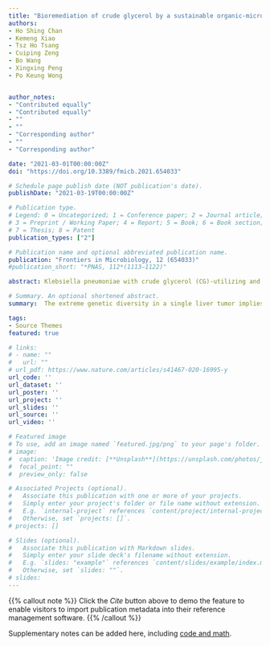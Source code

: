 ```yaml
---
title: "Bioremediation of crude glycerol by a sustainable organic-microbe hybrid system"
authors:
- Ho Shing Chan
- Kemeng Xiao
- Tsz Ho Tsang
- Cuiping Zeng
- Bo Wang
- Xingxing Peng
- Po Keung Wong


author_notes:
- "Contributed equally"
- "Contributed equally"
- ""
- ""
- "Corresponding author"
- ""
- "Corresponding author"

date: "2021-03-01T00:00:00Z"
doi: "https://doi.org/10.3389/fmicb.2021.654033"

# Schedule page publish date (NOT publication's date).
publishDate: "2021-03-19T00:00:00Z"

# Publication type.
# Legend: 0 = Uncategorized; 1 = Conference paper; 2 = Journal article;
# 3 = Preprint / Working Paper; 4 = Report; 5 = Book; 6 = Book section;
# 7 = Thesis; 8 = Patent
publication_types: ["2"]

# Publication name and optional abbreviated publication name.
publication: "Frontiers in Microbiology, 12 (654033)"
#publication_short: "*PNAS, 112*(1113–1122)"

abstract: Klebsiella pneumoniae with crude glycerol (CG)-utilizing and hydrogen (H2)-producing abilities was successfully isolated from return activated sludge from Shatin Sewage Treatment Works. The H2 production strategy used in this study was optimized with CG concentrations and 1,020 mol of H2 was generated in 3 h. An inorganic-microbe hybrid system was constructed with metal-free hydrothermal carbonation carbon (HTCC) microspheres to enhance the H2 production under visible light (VL) irradiation. Under optimized VL intensity and HTCC concentration, an elevation of 35.3% in H2 production can be obtained. Electron scavenger study revealed that the photogenerated electrons (e-) from HTCC contributed to the additional H2 production. The variation in intercellular intermediates, enzymatic activity and reducing equivalents also suggested that the photogenerated e- interacted with K. pneumoniae cells to direct the metabolic flux towards H2 production. This study demonstrated the feasibility of using an inorganic-microbe hybrid system as a waste-to-energy technology.

# Summary. An optional shortened abstract.
summary:  The extreme genetic diversity in a single liver tumor implies clonal evolution under the non-Darwinian mode.

tags:
- Source Themes
featured: true

# links:
# - name: ""
#   url: ""
# url_pdf: https://www.nature.com/articles/s41467-020-16995-y
url_code: ''
url_dataset: ''
url_poster: ''
url_project: ''
url_slides: ''
url_source: ''
url_video: ''

# Featured image
# To use, add an image named `featured.jpg/png` to your page's folder. 
# image:
#  caption: 'Image credit: [**Unsplash**](https://unsplash.com/photos/jdD8gXaTZsc)'
#  focal_point: ""
#  preview_only: false

# Associated Projects (optional).
#   Associate this publication with one or more of your projects.
#   Simply enter your project's folder or file name without extension.
#   E.g. `internal-project` references `content/project/internal-project/index.md`.
#   Otherwise, set `projects: []`.
# projects: []

# Slides (optional).
#   Associate this publication with Markdown slides.
#   Simply enter your slide deck's filename without extension.
#   E.g. `slides: "example"` references `content/slides/example/index.md`.
#   Otherwise, set `slides: ""`.
# slides:
---
```


{{% callout note %}}
Click the *Cite* button above to demo the feature to enable visitors to import publication metadata into their reference management software.
{{% /callout %}}

Supplementary notes can be added here, including [code and math](https://sourcethemes.com/academic/docs/writing-markdown-latex/).
